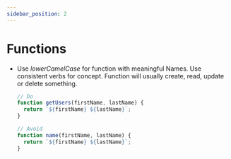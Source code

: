 ```yaml
---
sidebar_position: 2
---
```


# Functions

- Use *lowerCamelCase* for function with meaningful Names. Use consistent verbs for concept. Function will usually create, read, update or delete something.
  ```jsx
  // Do
  function getUsers(firstName, lastName) {
    return `${firstName} ${lastName}`;
  }

  // Avoid
  function name(firstName, lastName) {
    return `${firstName} ${lastName}`;
  }
  ```